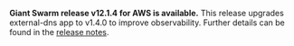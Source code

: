 **Giant Swarm release v12.1.4 for AWS is available.** This release upgrades external-dns app to v1.4.0 to improve observability. Further details can be found in the [release notes](https://github.com/giantswarm/releases/tree/master/aws/v12.1.4).
